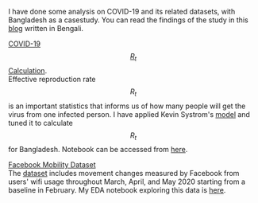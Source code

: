 <script type="text/javascript" async
  src="https://cdnjs.cloudflare.com/ajax/libs/mathjax/2.7.5/MathJax.js?config=TeX-MML-AM_CHTML">
</script>
I have done some analysis on COVID-19 and its related datasets, with Bangladesh as a casestudy.
You can read the findings of the study in this [blog](https://sohojai.github.io/covid19/) written in Bengali.  

[COVID-19 $$R_{t}$$ Calculation](https://colab.research.google.com/github/sohojai/covid19/blob/master/_notebooks/Bangladesh_Covid19_Rt.ipynb).  
Effective reproduction rate $$R_{t}$$ is an important statistics that informs us of how many people will get the virus from one infected person. I have applied Kevin Systrom's [model](https://github.com/k-sys/covid-19/blob/master/Realtime%20R0.ipynb) and tuned it to calculate $$R_{t}$$ for Bangladesh. Notebook can be accessed from [here](https://colab.research.google.com/github/sohojai/covid19/blob/master/_notebooks/Bangladesh_Covid19_Rt.ipynb).  

[Facebook Mobility Dataset](https://colab.research.google.com/github/sohojai/covid19/blob/master/_notebooks/Fb-Mobility-Data-Analysis.ipynb)  
The [dataset](https://data.humdata.org/dataset/movement-range-maps) includes movement changes measured by Facebook from users' wifi usage throughout March, April, and May 2020 starting from a baseline in February. My EDA notebook exploring this data is [here](https://colab.research.google.com/github/sohojai/covid19/blob/master/_notebooks/Fb-Mobility-Data-Analysis.ipynb). 


